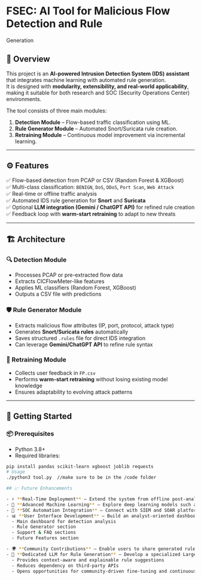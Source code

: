 # FSEC: AI Tool for Malicious Flow Detection and Rule
Generation

## 📌 Overview  
This project is an **AI-powered Intrusion Detection System (IDS) assistant** that integrates machine learning with automated rule generation.  
It is designed with **modularity, extensibility, and real-world applicability**, making it suitable for both research and SOC (Security Operations Center) environments.  

The tool consists of three main modules:  
1. **Detection Module** – Flow-based traffic classification using ML.  
2. **Rule Generator Module** – Automated Snort/Suricata rule creation.  
3. **Retraining Module** – Continuous model improvement via incremental learning.  

---

## ⚙️ Features  
✅ Flow-based detection from PCAP or CSV (Random Forest & XGBoost)  
✅ Multi-class classification: `BENIGN`, `DoS`, `DDoS`, `Port Scan`, `Web Attack`  
✅ Real-time or offline traffic analysis  
✅ Automated IDS rule generation for **Snort** and **Suricata**  
✅ Optional **LLM integration (Gemini / ChatGPT API)** for refined rule creation  
✅ Feedback loop with **warm-start retraining** to adapt to new threats  

---

## 🏗️ Architecture  

### 🔍 Detection Module  
- Processes PCAP or pre-extracted flow data  
- Extracts CICFlowMeter-like features  
- Applies ML classifiers (Random Forest, XGBoost)  
- Outputs a CSV file with predictions  

### 🛡️ Rule Generator Module  
- Extracts malicious flow attributes (IP, port, protocol, attack type)  
- Generates **Snort/Suricata rules** automatically  
- Saves structured `.rules` file for direct IDS integration  
- Can leverage **Gemini/ChatGPT API** to refine rule syntax  

### 🔄 Retraining Module  
- Collects user feedback in `FP.csv`  
- Performs **warm-start retraining** without losing existing model knowledge  
- Ensures adaptability to evolving attack patterns  

---

## 🚀 Getting Started  

### 📦 Prerequisites  
- Python 3.8+  
- Required libraries:  
```bash
pip install pandas scikit-learn xgboost joblib requests
# Usage
./python3 tool.py  //make sure to be in the /code folder

## 📈 Future Enhancements  

- ⚡ **Real-Time Deployment** – Extend the system from offline post-analysis to real-time traffic monitoring and dynamic rule enforcement.  
- 🧠 **Advanced Machine Learning** – Explore deep learning models such as LSTMs and Transformers for detecting complex and evolving attack patterns.  
- 🔗 **SOC Automation Integration** – Connect with SIEM and SOAR platforms to enable end-to-end automation of detection, triage, and response.  
- 📊 **User Interface Development** – Build an analyst-oriented dashboard with:  
  - Main dashboard for detection analysis  
  - Rule Generator section  
  - Support & FAQ sections  
  - Future Features section  

- 🌍 **Community Contributions** – Enable users to share generated rules and models, fostering a collaborative ecosystem of AI-driven threat intelligence.  
- 🤖 **Dedicated LLM for Rule Generation** – Develop a specialized Large Language Model trained on network traffic patterns, Snort/Suricata rules, and labeled datasets.  
  - Provides context-aware and explainable rule suggestions  
  - Reduces dependency on third-party APIs  
  - Opens opportunities for community-driven fine-tuning and continuous improvement  

